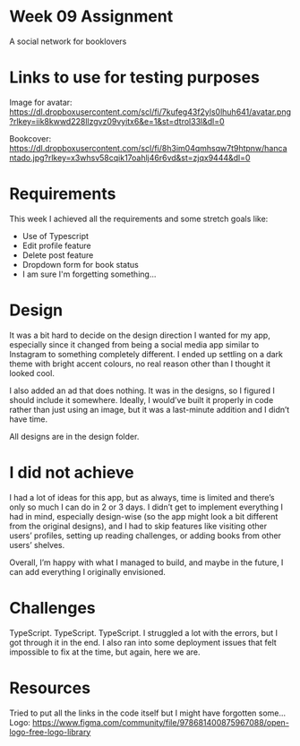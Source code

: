 # Week 09 Assignment

A social network for booklovers

# Links to use for testing purposes

Image for avatar: https://dl.dropboxusercontent.com/scl/fi/7kufeg43f2yls0lhuh641/avatar.png?rlkey=iik8kwwd228llzgvz09vyitx6&e=1&st=dtrol33l&dl=0

Bookcover: https://dl.dropboxusercontent.com/scl/fi/8h3im04qmhsqw7t9htpnw/hancantado.jpg?rlkey=x3whsv58cqik17oahlj46r6vd&st=zjqx9444&dl=0

# Requirements

This week I achieved all the requirements and some stretch goals like:

- Use of Typescript
- Edit profile feature
- Delete post feature
- Dropdown form for book status
- I am sure I'm forgetting something...

# Design

It was a bit hard to decide on the design direction I wanted for my app, especially since it changed from being a social media app similar to Instagram to something completely different. I ended up settling on a dark theme with bright accent colours, no real reason other than I thought it looked cool.

I also added an ad that does nothing. It was in the designs, so I figured I should include it somewhere. Ideally, I would’ve built it properly in code rather than just using an image, but it was a last-minute addition and I didn’t have time.

All designs are in the design folder.

# I did not achieve

I had a lot of ideas for this app, but as always, time is limited and there’s only so much I can do in 2 or 3 days. I didn’t get to implement everything I had in mind, especially design-wise (so the app might look a bit different from the original designs), and I had to skip features like visiting other users’ profiles, setting up reading challenges, or adding books from other users’ shelves.

Overall, I’m happy with what I managed to build, and maybe in the future, I can add everything I originally envisioned.

# Challenges

TypeScript. TypeScript. TypeScript. I struggled a lot with the errors, but I got through it in the end. I also ran into some deployment issues that felt impossible to fix at the time, but again, here we are.

# Resources

Tried to put all the links in the code itself but I might have forgotten some...
Logo: https://www.figma.com/community/file/978681400875967088/open-logo-free-logo-library
